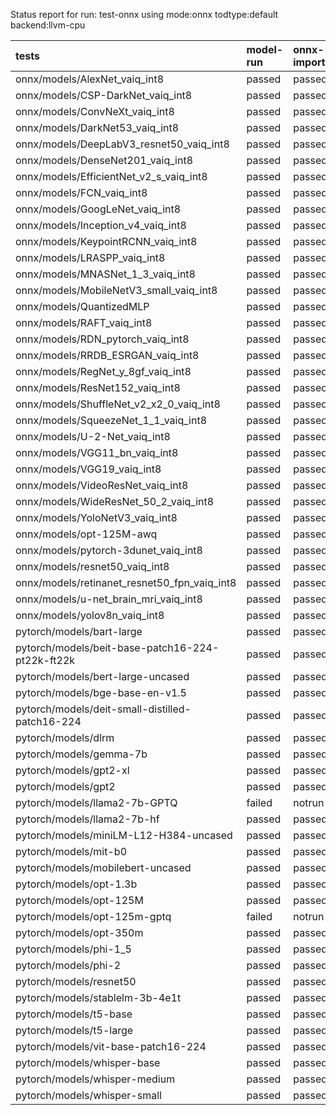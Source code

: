 Status report for run: test-onnx using mode:onnx todtype:default backend:llvm-cpu

| tests                                            | model-run   | onnx-import   | torch-mlir   | iree-compile   | inference   |
|:-------------------------------------------------|:------------|:--------------|:-------------|:---------------|:------------|
| onnx/models/AlexNet_vaiq_int8                    | passed      | passed        | notrun       | passed         | passed      |
| onnx/models/CSP-DarkNet_vaiq_int8                | passed      | passed        | notrun       | passed         | passed      |
| onnx/models/ConvNeXt_vaiq_int8                   | passed      | passed        | notrun       | passed         | mismatch    |
| onnx/models/DarkNet53_vaiq_int8                  | passed      | passed        | notrun       | passed         | passed      |
| onnx/models/DeepLabV3_resnet50_vaiq_int8         | passed      | passed        | notrun       | passed         | failed      |
| onnx/models/DenseNet201_vaiq_int8                | passed      | passed        | notrun       | passed         | passed      |
| onnx/models/EfficientNet_v2_s_vaiq_int8          | passed      | passed        | notrun       | passed         | mismatch    |
| onnx/models/FCN_vaiq_int8                        | passed      | passed        | notrun       | passed         | failed      |
| onnx/models/GoogLeNet_vaiq_int8                  | passed      | passed        | notrun       | passed         | mismatch    |
| onnx/models/Inception_v4_vaiq_int8               | passed      | passed        | notrun       | failed         | notrun      |
| onnx/models/KeypointRCNN_vaiq_int8               | passed      | passed        | notrun       | failed         | notrun      |
| onnx/models/LRASPP_vaiq_int8                     | passed      | passed        | notrun       | passed         | mismatch    |
| onnx/models/MNASNet_1_3_vaiq_int8                | passed      | passed        | notrun       | passed         | mismatch    |
| onnx/models/MobileNetV3_small_vaiq_int8          | passed      | passed        | notrun       | passed         | mismatch    |
| onnx/models/QuantizedMLP                         | passed      | passed        | notrun       | passed         | passed      |
| onnx/models/RAFT_vaiq_int8                       | passed      | passed        | notrun       | failed         | notrun      |
| onnx/models/RDN_pytorch_vaiq_int8                | passed      | passed        | notrun       | passed         | mismatch    |
| onnx/models/RRDB_ESRGAN_vaiq_int8                | passed      | passed        | notrun       | passed         | mismatch    |
| onnx/models/RegNet_y_8gf_vaiq_int8               | passed      | passed        | notrun       | passed         | passed      |
| onnx/models/ResNet152_vaiq_int8                  | passed      | passed        | notrun       | passed         | mismatch    |
| onnx/models/ShuffleNet_v2_x2_0_vaiq_int8         | passed      | passed        | notrun       | passed         | mismatch    |
| onnx/models/SqueezeNet_1_1_vaiq_int8             | passed      | passed        | notrun       | passed         | passed      |
| onnx/models/U-2-Net_vaiq_int8                    | passed      | passed        | notrun       | passed         | failed      |
| onnx/models/VGG11_bn_vaiq_int8                   | passed      | passed        | notrun       | passed         | passed      |
| onnx/models/VGG19_vaiq_int8                      | passed      | passed        | notrun       | passed         | passed      |
| onnx/models/VideoResNet_vaiq_int8                | passed      | passed        | notrun       | passed         | mismatch    |
| onnx/models/WideResNet_50_2_vaiq_int8            | passed      | passed        | notrun       | passed         | passed      |
| onnx/models/YoloNetV3_vaiq_int8                  | passed      | passed        | notrun       | passed         | failed      |
| onnx/models/opt-125M-awq                         | passed      | passed        | notrun       | failed         | notrun      |
| onnx/models/pytorch-3dunet_vaiq_int8             | passed      | passed        | notrun       | passed         | mismatch    |
| onnx/models/resnet50_vaiq_int8                   | passed      | passed        | notrun       | passed         | passed      |
| onnx/models/retinanet_resnet50_fpn_vaiq_int8     | passed      | passed        | notrun       | failed         | notrun      |
| onnx/models/u-net_brain_mri_vaiq_int8            | passed      | passed        | notrun       | passed         | failed      |
| onnx/models/yolov8n_vaiq_int8                    | passed      | passed        | notrun       | passed         | failed      |
| pytorch/models/bart-large                        | passed      | passed        | notrun       | failed         | notrun      |
| pytorch/models/beit-base-patch16-224-pt22k-ft22k | passed      | passed        | notrun       | passed         | passed      |
| pytorch/models/bert-large-uncased                | passed      | passed        | notrun       | failed         | notrun      |
| pytorch/models/bge-base-en-v1.5                  | passed      | passed        | notrun       | failed         | notrun      |
| pytorch/models/deit-small-distilled-patch16-224  | passed      | passed        | notrun       | passed         | passed      |
| pytorch/models/dlrm                              | passed      | passed        | notrun       | failed         | notrun      |
| pytorch/models/gemma-7b                          | passed      | passed        | notrun       | passed         | mismatch    |
| pytorch/models/gpt2-xl                           | passed      | passed        | notrun       | passed         | mismatch    |
| pytorch/models/gpt2                              | passed      | passed        | notrun       | passed         | mismatch    |
| pytorch/models/llama2-7b-GPTQ                    | failed      | notrun        | notrun       | notrun         | notrun      |
| pytorch/models/llama2-7b-hf                      | passed      | passed        | notrun       | passed         | mismatch    |
| pytorch/models/miniLM-L12-H384-uncased           | passed      | passed        | notrun       | failed         | notrun      |
| pytorch/models/mit-b0                            | passed      | passed        | notrun       | passed         | mismatch    |
| pytorch/models/mobilebert-uncased                | passed      | passed        | notrun       | passed         | passed      |
| pytorch/models/opt-1.3b                          | passed      | passed        | notrun       | failed         | notrun      |
| pytorch/models/opt-125M                          | passed      | passed        | notrun       | failed         | notrun      |
| pytorch/models/opt-125m-gptq                     | failed      | notrun        | notrun       | notrun         | notrun      |
| pytorch/models/opt-350m                          | passed      | passed        | notrun       | failed         | notrun      |
| pytorch/models/phi-1_5                           | passed      | passed        | notrun       | failed         | notrun      |
| pytorch/models/phi-2                             | passed      | passed        | notrun       | failed         | notrun      |
| pytorch/models/resnet50                          | passed      | passed        | notrun       | passed         | passed      |
| pytorch/models/stablelm-3b-4e1t                  | passed      | passed        | notrun       | failed         | notrun      |
| pytorch/models/t5-base                           | passed      | passed        | notrun       | passed         | mismatch    |
| pytorch/models/t5-large                          | passed      | passed        | notrun       | passed         | mismatch    |
| pytorch/models/vit-base-patch16-224              | passed      | passed        | notrun       | passed         | passed      |
| pytorch/models/whisper-base                      | passed      | passed        | notrun       | failed         | notrun      |
| pytorch/models/whisper-medium                    | passed      | passed        | notrun       | failed         | notrun      |
| pytorch/models/whisper-small                     | passed      | passed        | notrun       | failed         | notrun      |
